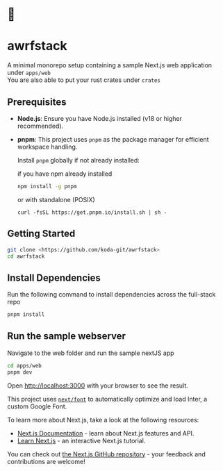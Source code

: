 # 🐺

# awrfstack

A minimal monorepo setup containing a sample Next.js web application under `apps/web`\
You are also able to put your rust crates under `crates`


## Prerequisites

- **Node.js**: Ensure you have Node.js installed (v18 or higher recommended).
- **pnpm**: This project uses `pnpm` as the package manager for efficient workspace handling.

  Install `pnpm` globally if not already installed:

  if you have npm already installed
  ```bash
  npm install -g pnpm
  ```

  or with standalone (POSIX)
  ```
  curl -fsSL https://get.pnpm.io/install.sh | sh -
  ```


## Getting Started
```bash
git clone <https://github.com/koda-git/awrfstack>
cd awrfstack
```

## Install Dependencies
Run the following command to install dependencies across the full-stack repo
```bash
pnpm install
```

## Run the sample webserver
Navigate to the web folder  and run the sample nextJS app
```bash
cd apps/web
pnpm dev
```

Open [http://localhost:3000](http://localhost:3000) with your browser to see the result.


This project uses [`next/font`](https://nextjs.org/docs/basic-features/font-optimization) to automatically optimize and load Inter, a custom Google Font.

To learn more about Next.js, take a look at the following resources:

- [Next.js Documentation](https://nextjs.org/docs) - learn about Next.js features and API.
- [Learn Next.js](https://nextjs.org/learn) - an interactive Next.js tutorial.

You can check out [the Next.js GitHub repository](https://github.com/vercel/next.js/) - your feedback and contributions are welcome!

